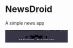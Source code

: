 # NewsDroid
A simple news app


<img src="Screenshot_2019-03-18-15-38-01-425_com.chandora.androidy.newsdroid.png" width="200" height="40" alt="Screenshot"/>

